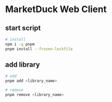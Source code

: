 # MarketDuck Web Client

## start script

```bash
# install
npm i -g pnpm
pnpm install --frozen-lockfile
```

## add library

```bash
# add
pnpm add <library_name>

# remove
pnpm remove <library_name>
```
